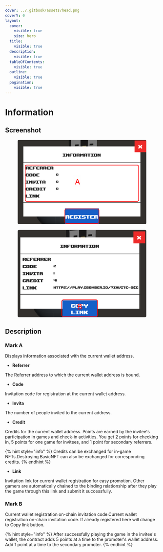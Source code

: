 ```yaml
---
cover: ../.gitbook/assets/head.png
coverY: 0
layout:
  cover:
    visible: true
    size: hero
  title:
    visible: true
  description:
    visible: true
  tableOfContents:
    visible: true
  outline:
    visible: true
  pagination:
    visible: true
---
```


# Information

## Screenshot

<div>

<figure><img src="../.gitbook/assets/newInfo1.png" alt=""><figcaption></figcaption></figure>

 

<figure><img src="../.gitbook/assets/newInfo2.png" alt=""><figcaption></figcaption></figure>

</div>

## Description

### Mark A

Displays information associated with the current wallet address.

* **Referrer**

The Referrer address to which the current wallet address is bound.

* **Code**

Invitation code for registration at the current wallet address.

* **Invita**

The number of people invited to the current address.

* **Credit**

Credits for the current wallet address. Points are earned by the invitee's participation in games and check-in activities. You get 2 points for checking in, 5 points for one game for invitees, and 1 point for secondary referrers.

{% hint style="info" %}
Credits can be exchanged for in-game NFTs.Destroying BasicNFT can also be exchanged for corresponding credits.
{% endhint %}

* **Link**

Invitation link for current wallet registration for easy promotion. Other gamers are automatically chained to the binding relationship after they play the game through this link and submit it successfully.

### Mark B

Current wallet registration on-chain invitation code.Current wallet registration on-chain invitation code. If already registered here will change to Copy link button.

{% hint style="info" %}
After successfully playing the game in the invitee's wallet, the contract adds 5 points at a time to the promoter's wallet address. Add 1 point at a time to the secondary promoter.
{% endhint %}

